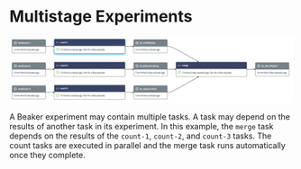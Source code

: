 # Multistage Experiments

![Parallel wordcount experiment graph](../images/parallel-wordcount.png)

A Beaker experiment may contain multiple tasks.
A task may depend on the results of another task in its experiment.
In this example, the `merge` task depends on the results of the `count-1`, `count-2`, and `count-3` tasks.
The count tasks are executed in parallel and the merge task runs automatically once they complete.
